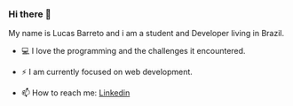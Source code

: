 ### Hi there 👋


My name is Lucas Barreto and i am a student and Developer living in Brazil.

- 💻 I love the programming and the challenges it encountered.

- ⚡ I am currently focused on web development.

- 📫 How to reach me: [Linkedin](https://www.linkedin.com/in/lucasbarreto1/)



